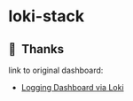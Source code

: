 # loki-stack

## :hugs:&nbsp; Thanks

link to original dashboard:

- [Logging Dashboard via Loki](https://grafana.com/grafana/dashboards/12611)
